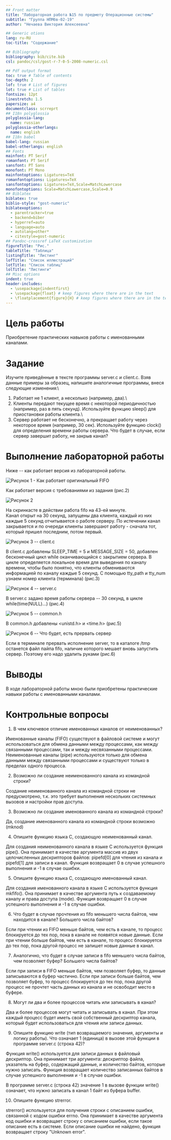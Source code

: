 ```yaml
---
## Front matter
title: "Лабораторная работа №15 по предмету Операционные системы"
subtitle: "Группа НПМбв-02-19"
author: "Нечаева Виктория Алексеевна"

## Generic otions
lang: ru-RU
toc-title: "Содержание"

## Bibliography
bibliography: bib/cite.bib
csl: pandoc/csl/gost-r-7-0-5-2008-numeric.csl

## Pdf output format
toc: true # Table of contents
toc-depth: 2
lof: true # List of figures
lot: true # List of tables
fontsize: 12pt
linestretch: 1.5
papersize: a4
documentclass: scrreprt
## I18n polyglossia
polyglossia-lang:
  name: russian
polyglossia-otherlangs:
  name: english
## I18n babel
babel-lang: russian
babel-otherlangs: english
## Fonts
mainfont: PT Serif
romanfont: PT Serif
sansfont: PT Sans
monofont: PT Mono
mainfontoptions: Ligatures=TeX
romanfontoptions: Ligatures=TeX
sansfontoptions: Ligatures=TeX,Scale=MatchLowercase
monofontoptions: Scale=MatchLowercase,Scale=0.9
## Biblatex
biblatex: true
biblio-style: "gost-numeric"
biblatexoptions:
  - parentracker=true
  - backend=biber
  - hyperref=auto
  - language=auto
  - autolang=other*
  - citestyle=gost-numeric
## Pandoc-crossref LaTeX customization
figureTitle: "Рис."
tableTitle: "Таблица"
listingTitle: "Листинг"
lofTitle: "Список иллюстраций"
lotTitle: "Список таблиц"
lolTitle: "Листинги"
## Misc options
indent: true
header-includes:
  - \usepackage{indentfirst}
  - \usepackage{float} # keep figures where there are in the text
  - \floatplacement{figure}{H} # keep figures where there are in the text
---
```


# Цель работы

Приобретение практических навыков работы с именованными каналами.

# Задание

Изучите приведённые в тексте программы server.c и client.c. Взяв данные примеры за образец, напишите аналогичные программы, внеся следующие изменения:\
1. Работает не 1 клиент, а несколько (например, два).\
2. Клиенты передают текущее время с некоторой периодичностью (например, раз в пять секунд). Используйте функцию sleep() для приостановки работы клиента.\
3. Сервер работает не бесконечно, а прекращает работу через некоторое время (например, 30 сек). Используйте функцию clock() для определения времени работы сервера. Что будет в случае, если сервер завершит работу, не закрыв канал?

# Выполнение лабораторной работы
 
Ниже -- как работает версия из лабораторной работы.

![Рисунок 1 - Как работает оригинальный FIFO](image/1.png)

Как работает версия с требованиями из задания (рис.2)

![Рисунок 2](image/2.png)

На скринкасте в действии работа fifo на 43-ей минуте.\
Канал открыт на 30 секунд, запущены два клиента, каждый из них каждые 5 секунд отчитывается о работе серверу. По истечении канал закрывается и по очереди клиенты завершают работу - сначала тот, который пришел последним, потом первый.

![Рисунок 3 -- client.c](image/3.png)

В client.c добавлены SLEEP_TIME = 5 и MESSAGE_SIZE = 50, добавлен бесконечный цикл while оканчивающийся с закрытием сервера. В цикле определяется локальное время для выведения по каналу времени, чтобы было понятно, что клиенты обмениваются информацией по каналу каждые 5 секунд. С помощью tty_path и tty_num узнаем номер клиента (терминала) (рис.3)

![Рисунок 4 -- server.c](image/4.png)

В server.c задано время работы сервера -- 30 секунд, в цикле while(time(NULL)...) (рис.4)

![Рисунок 5 -- common.h](image/5.png)

В common.h добавлены <unistd.h> и <time.h> (рис.5)

![Рисунок 6 -- Что будет, есть прервать сервер](image/6.png)

Если в терминале прервать исполнение server, то в каталоге /tmp останется файл пайпа fifo, наличие которого мешает вновь запустить сервер. Поэтому его надо удалить руками (рис.6)

# Выводы

В ходе лабораторной работы мною были приобретены практические навыки работы с именованными каналами.

# Контрольные вопросы

1. В чем ключевое отличие именованных каналов от неименованных?

Именованные каналы (FIFO) существуют в файловой системе и могут использоваться для обмена данными между процессами, как между связанными процессами, так и между несвязанными процессами. Неименованные каналы (pipe) используются только для обмена данными между связанными процессами и существуют только в пределах одного процесса.

2. Возможно ли создание неименованного канала из командной строки?

Создание неименованного канала из командной строки не предусмотрено, т.к. это требует выполнения нескольких системных вызовов и настройки прав доступа.

3. Возможно ли создание именованного канала из командной строки?

Да, создание именованного канала из командной строки возможно (mknod)

4. Опишите функцию языка С, создающую неименованный канал.

Для создания неименованного канала в языке С используется функция pipe(). Она принимает в качестве аргумента массив из двух целочисленных дескрипторов файлов: pipefd[0] для чтения из канала и pipefd[1] для записи в канал. Функция возвращает 0 в случае успешного выполнения и -1 в случае ошибки.

5. Опишите функцию языка С, создающую именованный канал.

Для создания именованного канала в языке С используется функция mkfifo(). Она принимает в качестве аргумента путь к создаваемому каналу и права доступа (mode). Функция возвращает 0 в случае успешного выполнения и -1 в случае ошибки.

6. Что будет в случае прочтения из fifo меньшего числа байтов, чем находится в канале? Большего числа байтов?

Если при чтении из FIFO меньше байтов, чем есть в канале, то процесс блокируется до тех пор, пока в канале не появятся новые данные. Если при чтении больше байтов, чем есть в канале, то процесс блокируется до тех пор, пока другой процесс не запишет новые данные в канал.

7. Аналогично, что будет в случае записи в fifo меньшего числа байтов, чем позволяет буфер? Большего числа байтов?

Если при записи в FIFO меньше байтов, чем позволяет буфер, то данные записываются в буфер частично. Если при записи больше байтов, чем позволяет буфер, то процесс блокируется до тех пор, пока другой процесс не прочтет часть данных из канала и не освободит место в буфере.

8. Могут ли два и более процессов читать или записывать в канал?

Два и более процессов могут читать и записывать в канал. При этом каждый процесс будет иметь свой собственный дескриптор канала, который будет использоваться для чтения или записи данных.

9. Опишите функцию write (тип возвращаемого значения, аргументы и логику работы). Что означает 1 (единица) в вызове этой функции в программе server.c (строка 42)?

Функция write() используется для записи данных в файловый дескриптор. Она принимает три аргумента: дескриптор файла, указатель на буфер, содержащий данные, и количество байтов, которые нужно записать. Функция возвращает количество записанных байтов в случае успешного выполнения и -1 в случае ошибки.

В программе server.c (строка 42) значение 1 в вызове функции write() означает, что нужно записать в канал 1 байт из буфера buffer.

10. Опишите функцию strerror.

strerror() используется для получения строки с описанием ошибки, связанной с кодом ошибки errno. Она принимает в качестве аргумента код ошибки и возвращает строку с описанием ошибки, если такое описание есть в системе. Если описание ошибки не найдено, функция возвращает строку "Unknown error".
